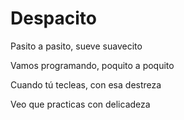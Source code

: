 # Despacito

Pasito a pasito, sueve suavecito

Vamos programando, poquito a poquito

Cuando tú tecleas, con esa destreza

Veo que practicas con delicadeza
